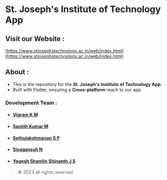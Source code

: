 # St. Joseph's Institute of Technology App

## Visit our Website :
 [https://www.stjosephstechnology.ac.in/web/index.html](https://www.stjosephstechnology.ac.in/web/index.html)

## About :
 - This is the repository for the **St. Joseph's Institute of Technology App**.
 - Built with Flutter, ensuring a **Cross-platform** reach to our app


### Development Team :
+ #### [Vigram K M ](https://github.com/Vigram-Mani)
+ #### [Sanjith Kumar M ](https://github.com/sanjith1309)
+ #### [Sethulakshmanan S P ](https://github.com/sethubolt7)
+ #### [Sivaganesh N](https://github.com/Sivag1203)
+ #### [Yogesh Shamlin Shinanth J S](https://github.com/YOGESHnick)

> © 2023 all rights reserved
